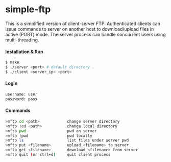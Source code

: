 # simple-ftp

This is a simplified version of client-server FTP. Authenticated clients can issue commands to server on another host to download/upload files in active (PORT) mode. The server process can handle concurrent users using multi-threading.

#### Installation & Run

```bash
$ make
$ ./server <port> # default directory .
$ ./client <server_ip> <port>
```

#### Login

```bash
username: user
password: pass
```

#### Commands

```bash
>mftp cd <path>            change server directory
>mftp !cd <path>           change local directory
>mftp pwd                  pwd on server
>mftp !pwd                 pwd locally
>mftp ls                   list files under server pwd
>mftp put <filename>       upload <filename> to server
>mftp get <filename>       download <filename> from server
>mftp quit (or ctrl+d)     quit client process
```

